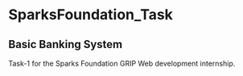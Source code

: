 # SparksFoundation_Task
## Basic Banking System
Task-1 for the Sparks Foundation GRIP Web development internship.
